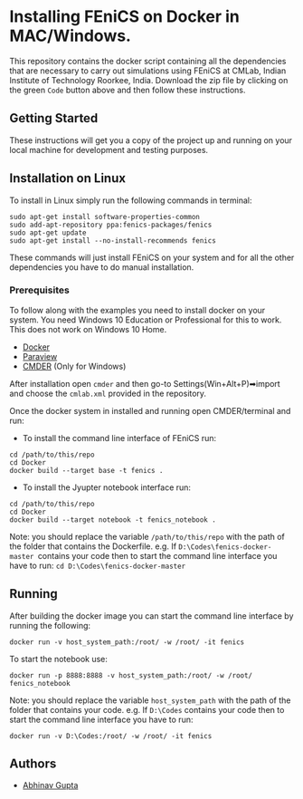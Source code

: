 # Installing FEniCS on Docker in MAC/Windows.

This repository contains the docker script containing all the dependencies that are necessary to carry out simulations using FEniCS at CMLab, Indian Institute of Technology Roorkee, India. Download the zip file by clicking on the green `Code` button above and then follow these instructions.

## Getting Started

These instructions will get you a copy of the project up and running on your local machine for development and testing purposes. 

## Installation on Linux

To install in Linux simply run the following commands in terminal:

```
sudo apt-get install software-properties-common
sudo add-apt-repository ppa:fenics-packages/fenics
sudo apt-get update
sudo apt-get install --no-install-recommends fenics
```

These commands will just install FEniCS on your system and for all the other dependencies you have to do manual installation.

### Prerequisites

To follow along with the examples you need to install docker on your system. You need Windows 10 Education or Professional for this to work. This does not work on Windows 10 Home.

* [Docker](https://www.docker.com/products/docker-desktop)
* [Paraview](https://www.paraview.org/download/)
* [CMDER](https://cmder.net/) (Only for Windows)

After installation open `cmder` and then go-to Settings(Win+Alt+P)➡import and choose the `cmlab.xml` provided in the repository.

Once the docker system in installed and running open CMDER/terminal and run:

- To install the command line interface of FEniCS run:

```
cd /path/to/this/repo
cd Docker
docker build --target base -t fenics .
```

- To install the Jyupter notebook interface run:

```
cd /path/to/this/repo
cd Docker
docker build --target notebook -t fenics_notebook .
```

Note: you should replace the variable `/path/to/this/repo` with the path of the folder that contains the Dockerfile. e.g. If  `D:\Codes\fenics-docker-master `contains your code then to start the command line interface you have to run: `cd D:\Codes\fenics-docker-master`

## Running

After building the docker image you can start the command line interface by running the following:

```
docker run -v host_system_path:/root/ -w /root/ -it fenics
```

To start the notebook use:

```
docker run -p 8888:8888 -v host_system_path:/root/ -w /root/ fenics_notebook
```

Note: you should replace the variable `host_system_path` with the path of the folder that contains your code. e.g. If  `D:\Codes` contains your code then to start the command line interface you have to run:

```
docker run -v D:\Codes:/root/ -w /root/ -it fenics
```

## Authors

* [Abhinav Gupta](https://computationalmechanics.in/rajib_teams/abhinav-gupta/)